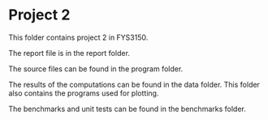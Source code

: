 # Project 2
This folder contains project 2 in FYS3150. 

The report file is in the report folder. 

The source files can be found in the program folder.

The results of the computations can be found in the data folder. This folder also contains the programs used for plotting. 

The benchmarks and unit tests can be found in the benchmarks folder.

